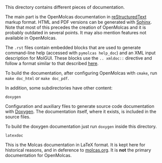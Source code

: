 This directory contains different pieces of documentation.

The main part is the OpenMolcas documentation in
[reStructuredText](http://docutils.sourceforge.net/rst.html) markup format.
HTML and PDF versions can be generated with
[Sphinx](http://www.sphinx-doc.org). Note that most of this precedes the
creation of OpenMolcas and it is probably outdated in several points. It may
also mention features not available in OpenMolcas.

The `.rst` files contain embedded blocks that are used to generate command-line
help (accessed with `pymolcas help_doc`) and an XML input description for
MolGUI. These blocks use the `.. xmldoc::` directive and follow a format
similar to that described
[here](https://gitlab.com/Molcas/OpenMolcas/wikis/Programming%20guide/Documentation).

To build the documentation, after configuring OpenMolcas with `cmake`, run
`make doc_html` or `make doc_pdf`.

In addition, some subdirectories have other content:

`doxygen`

Configuration and auxiliary files to generate source code documentation with
[Doxygen](http://www.doxygen.org/). The documentation itself, where it exists,
is included in the source files.

To build the doxygen documentation just run `doxygen` inside this directory.

`latexdoc`

This is the Molcas documentation in LaTeX format. It is kept here for
historical reasons, and in deference to [molcas.org](http://www.molcas.org). It
is **not** the primary documentation for OpenMolcas.

